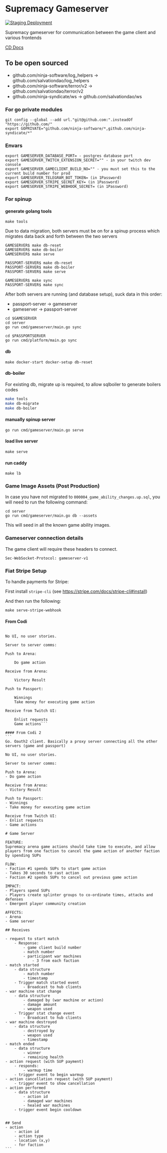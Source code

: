 # Supremacy Gameserver

[![Staging Deployment](https://github.com/ninja-syndicate/supremacy-gameserver/actions/workflows/deploy-staging.yml/badge.svg)](https://github.com/ninja-syndicate/supremacy-gameserver/actions/workflows/deploy-staging.yml)

Supremacy gameserver for communication between the game client and various frontends

[CD Docs](.github/workflows/README.md)

## To be open sourced

- github.com/ninja-software/log_helpers -> github.com/salvationdao/log_helpers
- github.com/ninja-software/terror/v2 -> github.com/salvationdao/terror/v2
- github.com/ninja-syndicate/ws -> github.com/salvationdao/ws

### For go private modules

```shell
git config --global --add url."git@github.com:".insteadOf "https://github.com/"
export GOPRIVATE="github.com/ninja-software/*,github.com/ninja-syndicate/*"
```

### Envars

```
export GAMESERVER_DATABASE_PORT= - postgres database port
export GAMESERVER_TWITCH_EXTENSION_SECRET="" - in your twitch dev console
export GAMESERVER_GAMECLIENT_BUILD_NO="" - you must set this to the current build number for prod
export GAMESERVER_TELEGRAM_BOT_TOKEN= (in 1Password)
export GAMESERVER_STRIPE_SECRET_KEY= (in 1Password)
export GAMESERVER_STRIPE_WEBHOOK_SECRET= (in 1Password)
```

### For spinup

#### generate golang tools

```shell
make tools
```

Due to data migration, both servers must be on for a spinup process which migrates data back and forth between the two servers

```
GAMESERVER$ make db-reset
GAMESERVER$ make db-boiler
GAMESERVER$ make serve

PASSPORT-SERVER$ make db-reset
PASSPORT-SERVER$ make db-boiler
PASSPORT-SERVER$ make serve

GAMESERVER$ make sync
PASSPORT-SERVER$ make sync
```

After both servers are running (and database setup), suck data in this order:

- passport-server -> gameserver
- gameserver -> passport-server

```
cd $GAMESERVER
cd server
go run cmd/gameserver/main.go sync
```

```
cd $PASSPORTSERVER
go run cmd/platform/main.go sync
```

#### db

```shell
make docker-start docker-setup db-reset
```

#### db-boiler

For existing db, migrate up is required, to allow sqlboiler to generate boilers codes

```bash
make tools
make db-migrate
make db-boiler
```

#### manually spinup server

```shell
go run cmd/gameserver/main.go serve
```

#### load live server

```shell
make serve
```

#### run caddy

```shell
make lb
```

### Game Image Assets (Post Production)

In case you have not migrated to `000004_game_ability_changes.up.sql`, you will need to run the following command:

```
cd server
go run cmd/gameserver/main.go db --assets
```

This will seed in all the known game ability images.

### Gameserver connection details

The game client will require these headers to connect.

```shell
Sec-WebSocket-Protocol: gameserver-v1
```

### Fiat Stripe Setup

To handle payments for Stripe:

First install `stripe-cli` (see https://stripe.com/docs/stripe-cli#install)

And then run the following:

```
make serve-stripe-webhook
```

#### From Codi

````Go. Oauth2 client. Basically a proxy server connecting all the other servers (game and passport)

No UI, no user stories.

Server to server comms:

Push to Arena:

    Do game action

Receive from Arena:

    Victory Result

Push to Passport:

    Winnings
    Take money for executing game action

Receive from Twitch UI:

    Enlist requests
    Game actions```

#### From Codi 2
```
Go. Oauth2 client. Basically a proxy server connecting all the other servers (game and passport)

No UI, no user stories.

Server to server comms:

Push to Arena:
- Do game action

Receive from Arena:
- Victory Result

Push to Passport:
- Winnings
- Take money for executing game action

Receive from Twitch UI:
- Enlist requests
- Game actions

# Game Server

FEATURE:
Supremacy arena game actions should take time to execute, and allow players from one faction to cancel the game action of another faction by spending SUPs

FLOW:
- Faction #1 spends SUPs to start game action
- Takes 30 seconds to cast action
- Faction #2 spends SUPs to cancel out previous game action

IMPACT:
- Players spend SUPs
- Players create splinter groups to co-ordinate times, attacks and defenses
- Emergent player community creation

AFFECTS:
- Arena
- Game server

## Receives

- request to start match
    - Response:
        - game client build number
        - match number
        - participant war machines
            - 3 from each faction
- match started
    - data structure
        - match number
        - timestamp
    - Trigger match started event
        - Broadcast to hub clients
- war machine stat change
    - data structure
        - damaged by (war machine or action)
        - damage amount
        - weapon used
    - Trigger stat change event
        - Broadcast to hub clients
- war machine destroyed
    - data structure
        - destroyed by
        - weapon used
        - timestamp
- match ended
    - data structure
        - winner
        - remaining health
- action request (with SUP payment)
    - responds:
        - warmup time
    - trigger event to begin warmup
- action cancellation request (with SUP payment)
    - trigger event to show cancellation
- action performed
    - data structure
        - action id
        - damaged war machines
        - healed war machines
    - trigger event begin cooldown


## Send
- action
    - action id
    - action type
    - location (x,y)
    - for faction
```

````
